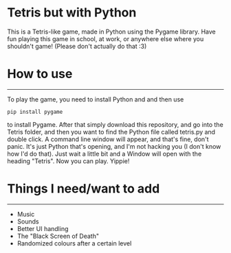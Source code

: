 # Tetris but with Python
This is a Tetris-like game, made in Python using the Pygame library. Have fun playing this game in school, at work, or anywhere else where you shouldn't game! (Please don't actually do that :3)
# How to use
-------------------------
To play the game, you need to install Python and and then use
```
pip install pygame
```
to install Pygame. After that simply download this repository, and go into the Tetris folder, and then you want to find the Python file called tetris.py and double click. A command line window will appear, and that's fine, don't panic. It's just Python that's opening, and I'm not hacking you (I don't know how I'd do that). Just wait a little bit and a Window will open with the heading "Tetris". Now you can play. Yippie! 
# Things I need/want to add
-------------------------
* Music
* Sounds
* Better UI handling
* The "Black Screen of Death"
* Randomized colours after a certain level
